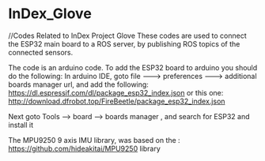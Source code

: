 # InDex_Glove
//Codes Related to InDex Project Glove
These codes are used to connect the ESP32 main board to a ROS server, by publishing ROS topics of the connected sensors.

The code is an arduino code. 
To add the ESP32 board to arduino you should do the following: 
In arduino IDE, goto file ---> preferences ---> additional boards manager url, and add the following: 
https://dl.espressif.com/dl/package_esp32_index.json
or this one: 
http://download.dfrobot.top/FireBeetle/package_esp32_index.json

Next goto Tools --> board --> boards manager , and search for ESP32 and install it 

The MPU9250 9 axis IMU library, was based on the :
https://github.com/hideakitai/MPU9250 library



